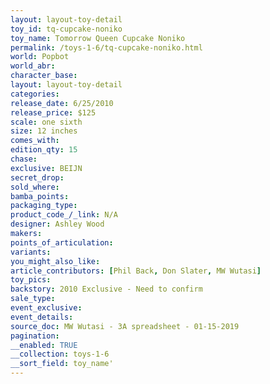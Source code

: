 ```yaml
---
layout: layout-toy-detail 
toy_id: tq-cupcake-noniko
toy_name: Tomorrow Queen Cupcake Noniko
permalink: /toys-1-6/tq-cupcake-noniko.html
world: Popbot
world_abr: 
character_base: 
layout: layout-toy-detail
categories: 
release_date: 6/25/2010
release_price: $125 
scale: one sixth
size: 12 inches
comes_with: 
edition_qty: 15
chase: 
exclusive: BEIJN
secret_drop: 
sold_where: 
bamba_points: 
packaging_type: 
product_code_/_link: N/A
designer: Ashley Wood
makers: 
points_of_articulation: 
variants: 
you_might_also_like: 
article_contributors: [Phil Back, Don Slater, MW Wutasi]
toy_pics: 
backstory: 2010 Exclusive - Need to confirm
sale_type: 
event_exclusive: 
event_details: 
source_doc: MW Wutasi - 3A spreadsheet - 01-15-2019
pagination: 
__enabled: TRUE
__collection: toys-1-6
__sort_field: toy_name'
---
```


